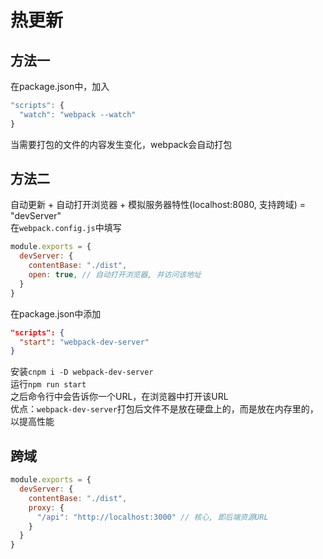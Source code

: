 # 热更新

## 方法一
在package.json中，加入
```js
"scripts": {
  "watch": "webpack --watch"
}
```
当需要打包的文件的内容发生变化，webpack会自动打包

## 方法二
自动更新 + 自动打开浏览器 + 模拟服务器特性(localhost:8080, 支持跨域) = "devServer"  
在`webpack.config.js`中填写  
```js
module.exports = {
  devServer: {
    contentBase: "./dist",
    open: true, // 自动打开浏览器, 并访问该地址
  }
}
```
在package.json中添加  
```json
"scripts": {
  "start": "webpack-dev-server"
}
```
安装`cnpm i -D webpack-dev-server`  
运行`npm run start`  
之后命令行中会告诉你一个URL，在浏览器中打开该URL  
优点：`webpack-dev-server`打包后文件不是放在硬盘上的，而是放在内存里的，以提高性能

## 跨域
```js
module.exports = {
  devServer: {
    contentBase: "./dist",
    proxy: {
      "/api": "http://localhost:3000" // 核心, 即后端资源URL
    }
  }
}
```